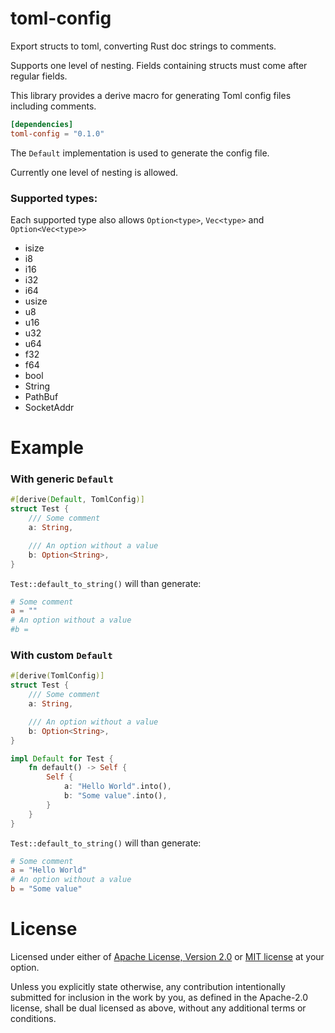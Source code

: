 # toml-config

Export structs to toml, converting Rust doc strings to comments.

Supports one level of nesting. Fields containing structs must come
after regular fields.

This library provides a derive macro for generating Toml config files including comments.

```toml
[dependencies]
toml-config = "0.1.0"
```

The `Default` implementation is used to generate the config file.

Currently one level of nesting is allowed.

### Supported types:
Each supported type also allows `Option<type>`, `Vec<type>` and `Option<Vec<type>>`
- isize
- i8
- i16
- i32
- i64
- usize
- u8
- u16
- u32
- u64
- f32
- f64
- bool
- String
- PathBuf
- SocketAddr

# Example

### With generic `Default`
```rust
#[derive(Default, TomlConfig)]
struct Test {
    /// Some comment
    a: String,

    /// An option without a value
    b: Option<String>,
}
```

`Test::default_to_string()` will than generate:
```toml
# Some comment
a = ""
# An option without a value
#b = 
```

### With custom `Default`
```rust
#[derive(TomlConfig)]
struct Test {
    /// Some comment
    a: String,

    /// An option without a value
    b: Option<String>,
}

impl Default for Test {
    fn default() -> Self {
        Self {
            a: "Hello World".into(),
            b: "Some value".into(),
        }
    }
}
```

`Test::default_to_string()` will than generate:
```toml
# Some comment
a = "Hello World"
# An option without a value
b = "Some value" 
```

# License
Licensed under either of [Apache License, Version 2.0](LICENSE-APACHE) or [MIT license](LICENSE-MIT) at your option.

Unless you explicitly state otherwise, any contribution intentionally submitted for inclusion in the work by you, as defined in the Apache-2.0 license, shall be dual licensed as above, without any additional terms or conditions.
